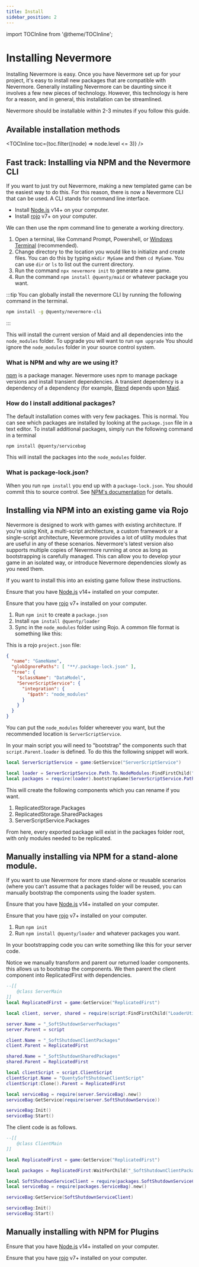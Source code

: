 ```yaml
---
title: Install
sidebar_position: 2
---
```


import TOCInline from '@theme/TOCInline';

# Installing Nevermore
Installing Nevermore is easy. Once you have Nevermore set up for your project, it's easy to install new packages that are compatible with Nevermore. Generally installing Nevermore can be daunting since it involves a few new pieces of technology. However, this technology is here for a reason, and in general, this installation can be streamlined.

Nevermore should be installable within 2-3 minutes if you follow this guide.

## Available installation methods
<TOCInline
  toc={toc.filter((node) => node.level <= 3)}
/>


## Fast track: Installing via NPM and the Nevermore CLI
If you want to just try out Nevermore, making a new templated game can be the easiest way to do this. For this reason, there is now a Nevermore CLI that can be used. A CLI stands for command line interface. 

* Install [Node.js](https://nodejs.org/en/download/) v14+ on your computer.
* Install [rojo](https://rojo.space/docs/v7/getting-started/installation/) v7+ on your computer.

We can then use the npm command line to generate a working directory. 

1. Open a terminal, like Command Prompt, Powershell, or [Windows Terminal](https://www.microsoft.com/en-us/p/windows-terminal/9n0dx20hk701) (recommended). 
2. Change directory to the location you would like to initialize and create files. You can do this by typing `mkdir MyGame` and then `cd MyGame`. You can use `dir` or `ls` to list out the current directory.
2. Run the command `npx nevermore init` to generate a new game. 
3. Run the command `npm install @quenty/maid` or whatever package you want.

:::tip
You can globally install the nevermore CLI by running the following command in the terminal.
```bash
npm install -g @quenty/nevermore-cli
```
:::

This will install the current version of Maid and all dependencies into the `node_modules` folder. To upgrade you will want to run `npm upgrade` You should ignore the `node_modules` folder in your source control system.

### What is NPM and why are we using it?
[npm](https://www.npmjs.com/) is a package manager. Nevermore uses npm to manage package versions and install transient dependencies. A transient dependency is a dependency of a dependency (for example, [Blend](/api/Blend) depends upon [Maid](/api/Maid).

### How do I install additional packages?
The default installation comes with very few packages. This is normal. You can see which packages are installed by looking at the `package.json` file in a text editor. To install additional packages, simply run the following command in a terminal

```bash
npm install @quenty/servicebag
```

This will install the packages into the `node_modules` folder.

### What is package-lock.json?
When you run `npm install` you end up with a `package-lock.json`. You should commit this to source control. See [NPM's documentation](https://docs.npmjs.com/cli/v6/configuring-npm/package-locks) for details.

## Installing via NPM into an existing game via Rojo

Nevermore is designed to work with games with existing architecture. If you're using Knit, a multi-script architecture, a custom framework or a single-script architecture, Nevermore provides a lot of utility modules that are useful in any of these scenarios. Nevermore's latest version also supports multiple copies of Nevermore running at once as long as bootstrapping is carefully managed. This can allow you to develop your game in an isolated way, or introduce Nevermore dependencies slowly as you need them.

 If you want to install this into an existing game follow these instructions.

Ensure that you have [Node.js](https://nodejs.org/en/download/) v14+ installed on your computer.

Ensure that you have [rojo](https://rojo.space/docs/v7/getting-started/installation/) v7+ installed on your computer.

1. Run `npm init` to create a `package.json`
1. Install `npm install @quenty/loader`
2. Sync in the `node_modules` folder using Rojo. A common file format is something like this:

This is a rojo `project.json` file:
```json
{
  "name": "GameName",
  "globIgnorePaths": [ "**/.package-lock.json" ],
  "tree": {
    "$className": "DataModel",
    "ServerScriptService": {
      "integration": {
        "$path": "node_modules"
      }
    }
  }
}
```

You can put the `node_modules` folder whereever you want, but the recommended location is `ServerScriptService`. 

In your main script you will need to "bootstrap" the components such that `script.Parent.loader` is defined. To do this the following snippet will work.

```lua
local ServerScriptService = game:GetService("ServerScriptService")

local loader = ServerScriptService.Path.To.NodeModules:FindFirstChild("LoaderUtils", true).Parent
local packages = require(loader).bootstrapGame(ServerScriptService.Path.To.NodeModules)
```

This will create the following components which you can rename if you want.

1. ReplicatedStorage.Packages
2. ReplicatedStorage.SharedPackages
3. ServerScriptService.Packages

From here, every exported package will exist in the packages folder root, with only modules needed to be replicated.

## Manually installing via NPM for a stand-alone module.
If you want to use Nevermore for more stand-alone or reusable scenarios (where you can't assume that a packages folder will be reused, you can manually bootstrap the components using the loader system.

Ensure that you have [Node.js](https://nodejs.org/en/download/) v14+ installed on your computer.

Ensure that you have [rojo](https://rojo.space/docs/v7/getting-started/installation/) v7+ installed on your computer.

1. Run `npm init`
2. Run `npm install @quenty/loader` and whatever packages you want.

In your bootstrapping code you can write something like this for your server code. 

Notice we manually transform and parent our returned loader components. this allows us to bootstrap the
components. We then parent the client component into ReplicatedFirst with dependencies.

```lua
--[[
	@class ServerMain
]]
local ReplicatedFirst = game:GetService("ReplicatedFirst")

local client, server, shared = require(script:FindFirstChild("LoaderUtils", true)).toWallyFormat(script.src, false)

server.Name = "_SoftShutdownServerPackages"
server.Parent = script

client.Name = "_SoftShutdownClientPackages"
client.Parent = ReplicatedFirst

shared.Name = "_SoftShutdownSharedPackages"
shared.Parent = ReplicatedFirst

local clientScript = script.ClientScript
clientScript.Name = "QuentySoftShutdownClientScript"
clientScript:Clone().Parent = ReplicatedFirst

local serviceBag = require(server.ServiceBag).new()
serviceBag:GetService(require(server.SoftShutdownService))

serviceBag:Init()
serviceBag:Start()
```

The client code is as follows.

```lua
--[[
	@class ClientMain
]]

local ReplicatedFirst = game:GetService("ReplicatedFirst")

local packages = ReplicatedFirst:WaitForChild("_SoftShutdownClientPackages")

local SoftShutdownServiceClient = require(packages.SoftShutdownServiceClient)
local serviceBag = require(packages.ServiceBag).new()

serviceBag:GetService(SoftShutdownServiceClient)

serviceBag:Init()
serviceBag:Start()
```

## Manually installing with NPM for Plugins
Ensure that you have [Node.js](https://nodejs.org/en/download/) v14+ installed on your computer.

Ensure that you have [rojo](https://rojo.space/docs/v7/getting-started/installation/) v7+ installed on your computer.
